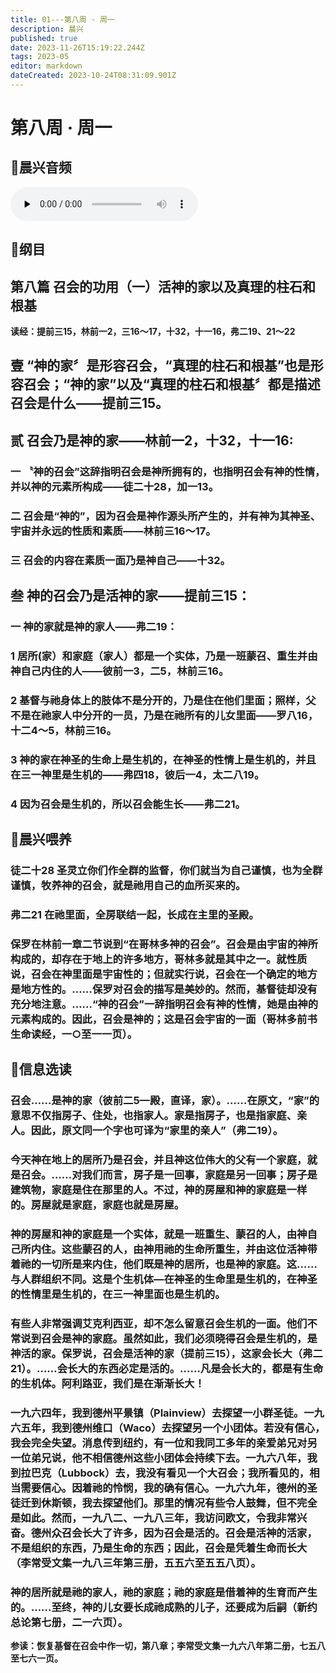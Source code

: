 ```yaml
---
title: 01---第八周 · 周一
description: 晨兴
published: true
date: 2023-11-26T15:19:22.244Z
tags: 2023-05
editor: markdown
dateCreated: 2023-10-24T08:31:09.901Z
---
```


# 第八周 · 周一
## 🎵晨兴音频
<audio id="audio" controls="" preload="none">
      <source id="mp3" src="/2023-05/week8/week8day1.mp3">
</audio>

## 📖纲目

## 第八篇 召会的功用（一）活神的家以及真理的柱石和根基

**读经：提前三15，林前一2，三16～17，十32，十一16，弗二19、21～22**

## 壹  “神的家〞是形容召会，“真理的柱石和根基”也是形容召会；“神的家”以及“真理的柱石和根基〞都是描述召会是什么——提前三15。

## 贰  召会乃是神的家——林前一2，十32，十一16:

### 一  〝神的召会”这辞指明召会是神所拥有的，也指明召会有神的性情，并以神的元素所构成——徒二十28，加一13。

### 二  召会是“神的”，因为召会是神作源头所产生的，并有神为其神圣、宇宙并永远的性质和素质——林前三16～17。

### 三  召会的内容在素质一面乃是神自己——十32。

## 叁  神的召会乃是活神的家——提前三15：

### 一  神的家就是神的家人——弗二19：

### 1  居所(家）和家庭（家人）都是一个实体，乃是一班蒙召、重生并由神自己内住的人——彼前一3，二5，林前三16。

### 2  基督与祂身体上的肢体不是分开的，乃是住在他们里面；照样，父不是在祂家人中分开的一员，乃是在祂所有的儿女里面——罗八16，十二4～5，林前三16。

### 3  神的家在神圣的生命上是生机的，在神圣的性情上是生机的，并且在三一神里是生机的——弗四18，彼后一4，太二八19。

### 4  因为召会是生机的，所以召会能生长——弗二21。

## 📖晨兴喂养

### **徒二十28    圣灵立你们作全群的监督，你们就当为自己谨慎，也为全群谨慎，牧养神的召会，就是祂用自己的血所买来的。**

### **弗二21    在祂里面，全房联结一起，长成在主里的圣殿。**

### 保罗在林前一章二节说到“在哥林多神的召会”。召会是由宇宙的神所构成的，却存在于地上的许多地方，哥林多就是其中之一。就性质说，召会在神里面是宇宙性的；但就实行说，召会在一个确定的地方是地方性的。……保罗对召会的描写是美妙的。然而，基督徒却没有充分地注意。……“神的召会”一辞指明召会有神的性情，她是由神的元素构成的。因此，召会是神的；这是召会宇宙的一面（哥林多前书生命读经，一○至一一页）。

## 📖信息选读

### 召会……是神的家（彼前二5—殿，直译，家）。……在原文，“家”的意思不仅指房子、住处，也指家人。家是指房子，也是指家庭、亲人。因此，原文同一个字也可译为“家里的亲人”（弗二19）。

### 今天神在地上的居所乃是召会，并且神这位伟大的父有一个家庭，就是召会。……对我们而言，房子是一回事，家庭是另一回事；房子是建筑物，家庭是住在那里的人。不过，神的房屋和神的家庭是一样的。房屋就是家庭，家庭也就是房屋。

### 神的房屋和神的家庭是一个实体，就是一班重生、蒙召的人，由神自己所内住。这些蒙召的人，由神用祂的生命所重生，并由这位活神带着祂的一切所是来内住，他们既是神的居所，也是神的家庭。这……与人群组织不同。这是个生机体—在神圣的生命里是生机的，在神圣的性情里是生机的，在三一神里面也是生机的。

### 有些人非常强调艾克利西亚，却不怎么留意召会生机的一面。他们不常说到召会是神的家庭。虽然如此，我们必须晓得召会是生机的，是神活的家。保罗说，召会是活神的家（提前三15），这家会长大（弗二21）。……会长大的东西必定是活的。……凡是会长大的，都是有生命的生机体。阿利路亚，我们是在渐渐长大！

### 一九六四年，我到德州平景镇（Plainview）去探望一小群圣徒。一九六五年，我到德州维口（Waco）去探望另一个小团体。若没有信心，我会完全失望。消息传到纽约，有一位和我同工多年的亲爱弟兄对另一位弟兄说，他不相信德州这些小团体会持续下去。一九六八年，我到拉巴克（Lubbock）去，我没有看见一个大召会；我所看见的，相当需要信心。因着祂的怜悯，我的确有信心。一九六九年，德州的圣徒迁到休斯顿，我去探望他们。那里的情况有些令人鼓舞，但不完全是如此。然而，一九八二、一九八三年，我访问欧文，令我非常兴奋。德州众召会长大了许多，因为召会是活的。召会是活神的活家，不是组织的东西，乃是生命的东西；因此，召会是凭着生命而长大（李常受文集一九八三年第三册，五五六至五五八页）。

### 神的居所就是祂的家人，祂的家庭；祂的家庭是借着神的生育而产生的。……至终，神的儿女要长成祂成熟的儿子，还要成为后嗣（新约总论第七册，二一六页）。

**参读：恢复基督在召会中作一切，第八章；李常受文集一九六八年第二册，七五八至七六一页。**
<!-- Google tag (gtag.js) -->
<script async src="https://www.googletagmanager.com/gtag/js?id=G-1P8709Z16T"></script>
<script>
  window.dataLayer = window.dataLayer || [];
  function gtag(){dataLayer.push(arguments);}
  gtag('js', new Date());

  gtag('config', 'G-1P8709Z16T');
</script>

